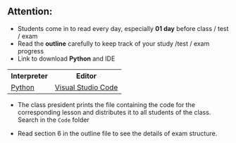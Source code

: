 ## Attention:
   * Students come in to read every day, especially **01 day** before class / test / exam
   * Read the **outline** carefully to keep track of your study /test / exam progress
   * Link to download **Python** and IDE
<table align="center">
  <tr>
    <th>Interpreter</th>
    <th>Editor</th>
  </tr>
  <tr>
    <td><a href="https://www.python.org/"> Python </a></td>
    <td><a href="https://code.visualstudio.com/"> Visual Studio Code </a></td>
  </tr>
</table>

  * The class president prints the file containing the code for the corresponding lesson and distributes it to all students of the class. Search in the `Code` folder

  * Read section 6 in the outline file to see the details of exam structure.
